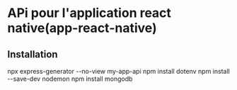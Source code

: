 # APi pour l'application react native(app-react-native)

## Installation

npx express-generator --no-view my-app-api
npm install dotenv
npm install --save-dev nodemon
npm install mongodb